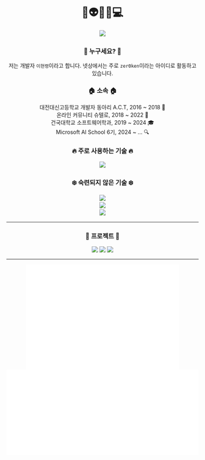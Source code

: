 <div align="center">
    <h1>👋👽🐸😎💻</h1>
    <!-- 백준(solved.ac) 스탯  -->
    <a href="https://solved.ac/lhr1105">
        <img height=120px src="https://mazassumnida.wtf/api/v2/generate_badge?boj=lhr1105"></a>
    <h3>🪪 누구세요? 🪪</h3>
    저는 개발자 <code>이현령</code>이라고 합니다. 넷상에서는 주로 <code>zer0ken</code>이라는 아이디로 활동하고 있습니다.<br>
    <h3> 🏠 소속 🏠</h3>
    대전대신고등학교 개발자 동아리 A.C.T, 2016 ~ 2018 🏫<br>
    온라인 커뮤니티 슈텔로, 2018 ~ 2022 🙌<br>
    건국대학교 소프트웨어학과, 2019 ~ 2024 🎓<br>
    Microsoft AI School 6기, 2024 ~ ... 🔍<br>
    <h3>🔥 주로 사용하는 기술 🔥</h3>
        <a href="https://skillicons.dev/"><img src="https://skillicons.dev/icons?i=python,vscode,github,obsidian,azure,gcp"></a><br>
    <h3>❄️ 숙련되지 않은 기술 ❄️</h3>
        <a href="https://skillicons.dev/"><img src="https://skillicons.dev/icons?i=photoshop,java,kotlin,c,cpp,html,css,js,php,vue,flutter"></a><br>
        <a href="https://skillicons.dev/"><img src="https://skillicons.dev/icons?i=firebase,aws,heroku,netlify"></a><br>
        <a href="https://skillicons.dev/"><img src="https://skillicons.dev/icons?i=sublime,atom,eclipse,idea,pycharm,clion,androidstudio"></a><br>
    <hr>
    <h3>🚀 프로젝트 🚀</h3>
    <a href="https://github.com/shtelo/kenkenjr">
        <img src="https://github-readme-stats.vercel.app/api/pin/?username=shtelo&repo=kenkenjr&card_width=270&show_owner=true&theme=nord&hide_border=true"></a>
    <a href="https://github.com/zer0ken/tetris-ie">
        <img src="https://github-readme-stats.vercel.app/api/pin/?username=zer0ken&repo=tetris-ie&card_width=270&show_owner=true&theme=nord&hide_border=true"></a>
    <a href="https://github.com/kyla-devs">
        <img src="https://github-readme-stats.vercel.app/api/pin/?username=kyla-devs&repo=.github&card_width=270&show_owner=true&theme=nord&hide_border=true"></a>
    <hr>
    <!-- 깃허브 스탯  -->
    <img valign="top" width="400px" src="./attachments/metrics.plugin.isocalendar.fullyear.svg">
    <img valign="top" src="./attachments/metrics.plugin.achievements.compact.svg">
</div>